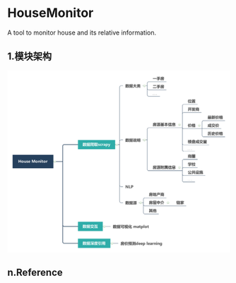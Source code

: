 # HouseMonitor
A tool to monitor house and its relative information.

## 1.模块架构

![housemonitor](doc/housemonitor.jpg)





## n.Reference

